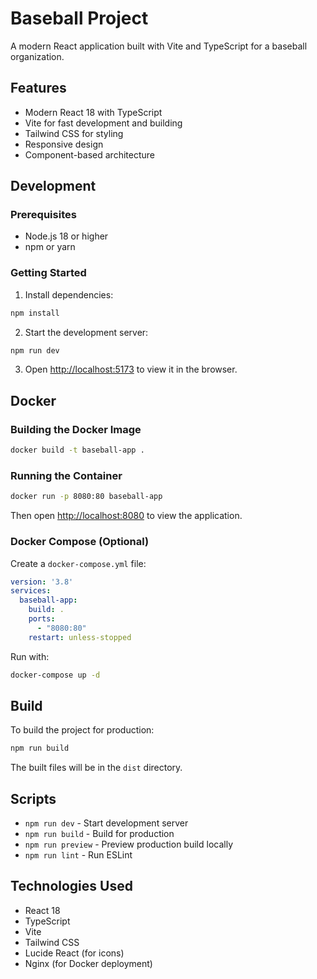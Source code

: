 # Baseball Project

A modern React application built with Vite and TypeScript for a baseball organization.

## Features

- Modern React 18 with TypeScript
- Vite for fast development and building
- Tailwind CSS for styling
- Responsive design
- Component-based architecture

## Development

### Prerequisites

- Node.js 18 or higher
- npm or yarn

### Getting Started

1. Install dependencies:
```bash
npm install
```

2. Start the development server:
```bash
npm run dev
```

3. Open [http://localhost:5173](http://localhost:5173) to view it in the browser.

## Docker

### Building the Docker Image

```bash
docker build -t baseball-app .
```

### Running the Container

```bash
docker run -p 8080:80 baseball-app
```

Then open [http://localhost:8080](http://localhost:8080) to view the application.

### Docker Compose (Optional)

Create a `docker-compose.yml` file:

```yaml
version: '3.8'
services:
  baseball-app:
    build: .
    ports:
      - "8080:80"
    restart: unless-stopped
```

Run with:
```bash
docker-compose up -d
```

## Build

To build the project for production:

```bash
npm run build
```

The built files will be in the `dist` directory.

## Scripts

- `npm run dev` - Start development server
- `npm run build` - Build for production
- `npm run preview` - Preview production build locally
- `npm run lint` - Run ESLint

## Technologies Used

- React 18
- TypeScript
- Vite
- Tailwind CSS
- Lucide React (for icons)
- Nginx (for Docker deployment)
